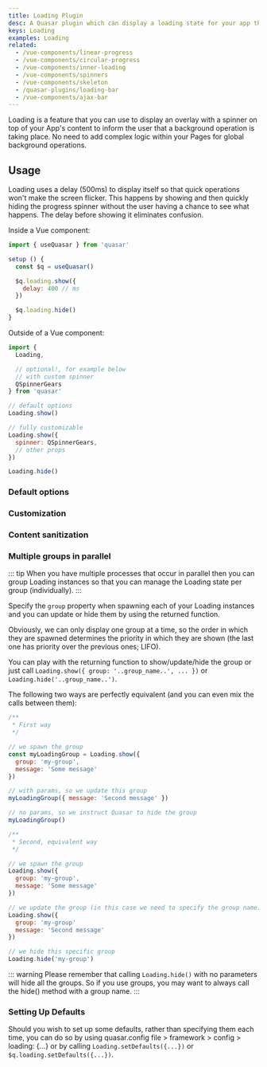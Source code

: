 ```yaml
---
title: Loading Plugin
desc: A Quasar plugin which can display a loading state for your app through an overlay with a spinner and a message.
keys: Loading
examples: Loading
related:
  - /vue-components/linear-progress
  - /vue-components/circular-progress
  - /vue-components/inner-loading
  - /vue-components/spinners
  - /vue-components/skeleton
  - /quasar-plugins/loading-bar
  - /vue-components/ajax-bar
---
```

Loading is a feature that you can use to display an overlay with a spinner on top of your App's content to inform the user that a background operation is taking place. No need to add complex logic within your Pages for global background operations.

<DocApi file="Loading" />

<DocInstallation plugins="Loading" config="loading" />

## Usage
Loading uses a delay (500ms) to display itself so that quick operations won't make the screen flicker. This happens by showing and then quickly hiding the progress spinner without the user having a chance to see what happens. The delay before showing it eliminates confusion.

Inside a Vue component:

```js
import { useQuasar } from 'quasar'

setup () {
  const $q = useQuasar()

  $q.loading.show({
    delay: 400 // ms
  })

  $q.loading.hide()
}
```

Outside of a Vue component:

```js
import {
  Loading,

  // optional!, for example below
  // with custom spinner
  QSpinnerGears
} from 'quasar'

// default options
Loading.show()

// fully customizable
Loading.show({
  spinner: QSpinnerGears,
  // other props
})

Loading.hide()
```

### Default options

<DocExample title="Default options" file="Default" />

### Customization

<DocExample title="With message" file="WithMessage" />

<DocExample title="With customized box" file="WithBox" />

<DocExample title="Customized" file="Customized" />

<DocExample title="Show and Change" file="ShowAndChange" />

### Content sanitization

<DocExample title="With unsafe message, but sanitized" file="WithMessageSanitized" />

### Multiple groups in parallel <q-badge label="v2.8+" />

::: tip
When you have multiple processes that occur in parallel then you can group Loading instances so that you can manage the Loading state per group (individually).
:::

Specify the `group` property when spawning each of your Loading instances and you can update or hide them by using the returned function.

Obviously, we can only display one group at a time, so the order in which they are spawned determines the priority in which they are shown (the last one has priority over the previous ones; LIFO).

<DocExample title="Multiple groups" file="MultipleGroups" />

You can play with the returning function to show/update/hide the group or just call `Loading.show({ group: '..group_name..', ... })` or `Loading.hide('..group_name..')`.

The following two ways are perfectly equivalent (and you can even mix the calls between them):

```js
/**
 * First way
 */

// we spawn the group
const myLoadingGroup = Loading.show({
  group: 'my-group',
  message: 'Some message'
})

// with params, so we update this group
myLoadingGroup({ message: 'Second message' })

// no params, so we instruct Quasar to hide the group
myLoadingGroup()

/**
 * Second, equivalent way
 */

// we spawn the group
Loading.show({
  group: 'my-group',
  message: 'Some message'
})

// we update the group (in this case we need to specify the group name)
Loading.show({
  group: 'my-group'
  message: 'Second message'
})

// we hide this specific group
Loading.hide('my-group')
```

::: warning
Please remember that calling `Loading.hide()` with no parameters will hide all the groups. So if you use groups, you may want to always call the hide() method with a group name.
:::

### Setting Up Defaults
Should you wish to set up some defaults, rather than specifying them each time, you can do so by using quasar.config file > framework > config > loading: {...} or by calling `Loading.setDefaults({...})` or `$q.loading.setDefaults({...})`.
